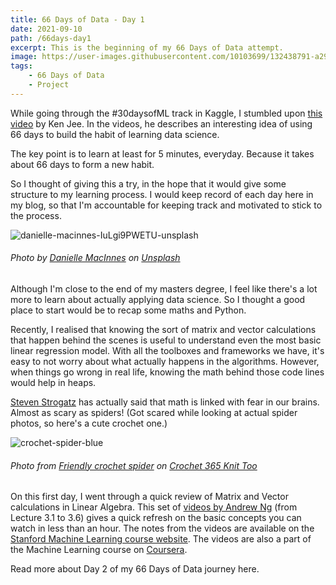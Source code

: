 ```yaml
---
title: 66 Days of Data - Day 1
date: 2021-09-10
path: /66days-day1
excerpt: This is the beginning of my 66 Days of Data attempt.
image: https://user-images.githubusercontent.com/10103699/132438791-a293e29b-ceb2-4336-b185-3a59de35d627.jpg
tags: 
    - 66 Days of Data
    - Project
---
```

While going through the #30daysofML track in Kaggle, I stumbled upon [this video](https://www.youtube.com/watch?v=qV_AlRwhI3I) 
by Ken Jee. In the videos, he describes an interesting idea of using 66 days to build the habit of learning data science. 

The key point is to learn at least for 5 minutes, everyday. Because it takes about 66 days to form a new habit.

So I thought of giving this a try, in the hope that it would give some structure to my learning process. I would keep record of each day 
here in my blog, so that I'm accountable for keeping track and motivated to stick to the process.

![danielle-macinnes-IuLgi9PWETU-unsplash](https://user-images.githubusercontent.com/10103699/132438791-a293e29b-ceb2-4336-b185-3a59de35d627.jpg)
###### *Photo by <a href="https://unsplash.com/@dsmacinnes?utm_source=unsplash&utm_medium=referral&utm_content=creditCopyText">Danielle MacInnes</a> on <a href="https://unsplash.com/s/photos/just-start?utm_source=unsplash&utm_medium=referral&utm_content=creditCopyText">Unsplash</a>*

Although I'm close to the end of my masters degree, I feel like there's a lot more to learn about actually 
applying data science. So I thought a good place to start would be to recap some maths and Python.

Recently, I realised that knowing the sort of matrix and vector calculations that happen behind the scenes is useful 
to understand even the most basic linear regression model. With all the toolboxes and frameworks we have, it's easy to 
not worry about what actually happens in the algorithms. However, when things go wrong in real life, knowing the math 
behind those code lines would help in heaps.

[Steven Strogatz](http://www.stevenstrogatz.com/articles/writing-about-math-for-the-perplexed-and-the-traumatized-pdf) 
has actually said that math is linked with fear in our brains. Almost as scary as spiders!
(Got scared while looking at actual spider photos, so here's a cute crochet one.)

![crochet-spider-blue](https://user-images.githubusercontent.com/10103699/132437633-5ee753af-c38a-4e9a-b2d9-e1debc25e2f7.jpeg)
###### *Photo from [Friendly crochet spider](https://www.crochet365knittoo.com/friendly-crochet-spider/) on [Crochet 365 Knit Too](https://www.crochet365knittoo.com/)*

On this first day, I went through a quick review of Matrix and Vector calculations in Linear Algebra. This set of [videos 
by Andrew Ng](https://www.youtube.com/playlist?list=PLLssT5z_DsK-h9vYZkQkYNWcItqhlRJLN) (from Lecture 3.1 to 3.6) gives a 
quick refresh on the basic concepts you can watch in less than an hour. The notes from the videos are available 
on the [Stanford Machine Learning course website](http://www.holehouse.org/mlclass/03_Linear_algebra_review.html). 
The videos are also a part of the Machine Learning course on [Coursera](https://www.coursera.org/learn/machine-learning). 

Read more about Day 2 of my 66 Days of Data journey here.
